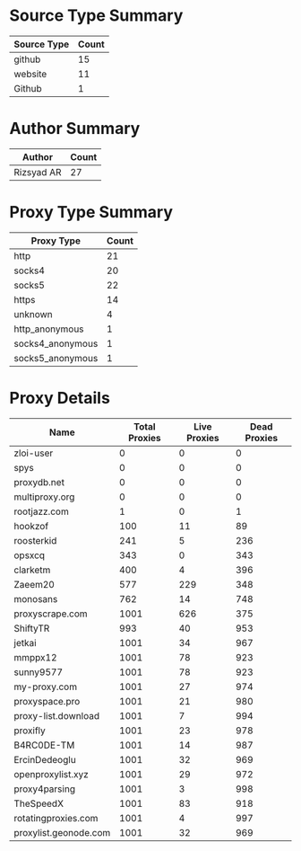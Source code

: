 # Source Type Summary

| Source Type | Count |
|-------------|-------|
| github | 15 |
| website | 11 |
| Github | 1 |


# Author Summary

| Author | Count |
|--------|-------|
| Rizsyad AR | 27 |


# Proxy Type Summary

| Proxy Type | Count |
|------------|-------|
| http | 21 |
| socks4 | 20 |
| socks5 | 22 |
| https | 14 |
| unknown | 4 |
| http_anonymous | 1 |
| socks4_anonymous | 1 |
| socks5_anonymous | 1 |


# Proxy Details

| Name | Total Proxies | Live Proxies | Dead Proxies |
|------|---------------|--------------|---------------|
| zloi-user | 0 | 0 | 0 |
| spys | 0 | 0 | 0 |
| proxydb.net | 0 | 0 | 0 |
| multiproxy.org | 0 | 0 | 0 |
| rootjazz.com | 1 | 0 | 1 |
| hookzof | 100 | 11 | 89 |
| roosterkid | 241 | 5 | 236 |
| opsxcq | 343 | 0 | 343 |
| clarketm | 400 | 4 | 396 |
| Zaeem20 | 577 | 229 | 348 |
| monosans | 762 | 14 | 748 |
| proxyscrape.com | 1001 | 626 | 375 |
| ShiftyTR | 993 | 40 | 953 |
| jetkai | 1001 | 34 | 967 |
| mmppx12 | 1001 | 78 | 923 |
| sunny9577 | 1001 | 78 | 923 |
| my-proxy.com | 1001 | 27 | 974 |
| proxyspace.pro | 1001 | 21 | 980 |
| proxy-list.download | 1001 | 7 | 994 |
| proxifly | 1001 | 23 | 978 |
| B4RC0DE-TM | 1001 | 14 | 987 |
| ErcinDedeoglu | 1001 | 32 | 969 |
| openproxylist.xyz | 1001 | 29 | 972 |
| proxy4parsing | 1001 | 3 | 998 |
| TheSpeedX | 1001 | 83 | 918 |
| rotatingproxies.com | 1001 | 4 | 997 |
| proxylist.geonode.com | 1001 | 32 | 969 |
